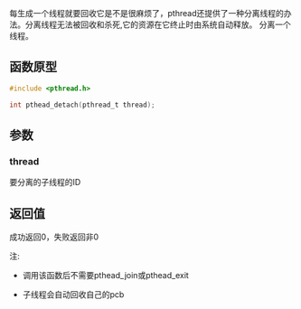 每生成一个线程就要回收它是不是很麻烦了，pthread还提供了一种分离线程的办法。分离线程无法被回收和杀死,它的资源在它终止时由系统自动释放。
分离一个线程。
## 函数原型
```c
#include <pthread.h>

int pthead_detach(pthread_t thread);
```
## 参数
### thread
要分离的子线程的ID
## 返回值
成功返回0，失败返回非0

注:

- 调用该函数后不需要pthead_join或pthead_exit

- 子线程会自动回收自己的pcb